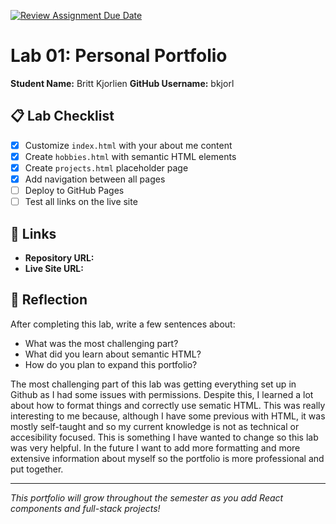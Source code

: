 [![Review Assignment Due Date](https://classroom.github.com/assets/deadline-readme-button-22041afd0340ce965d47ae6ef1cefeee28c7c493a6346c4f15d667ab976d596c.svg)](https://classroom.github.com/a/fEVZN0YI)
# Lab 01: Personal Portfolio

**Student Name:** Britt Kjorlien
**GitHub Username:** bkjorl

## 📋 Lab Checklist

- [X] Customize `index.html` with your about me content
- [X] Create `hobbies.html` with semantic HTML elements  
- [X] Create `projects.html` placeholder page
- [X] Add navigation between all pages
- [ ] Deploy to GitHub Pages
- [ ] Test all links on the live site

## 🔗 Links

- **Repository URL:** 
- **Live Site URL:** 

## 📝 Reflection

After completing this lab, write a few sentences about:
- What was the most challenging part?
- What did you learn about semantic HTML?
- How do you plan to expand this portfolio?

The most challenging part of this lab was getting everything set up in Github as I had some issues with permissions. Despite this, I learned a lot about how to format things and correctly use sematic HTML. This was really interesting to me because, although I have some previous with HTML, it was mostly self-taught and so my current knowledge is not as technical or accesibility focused. This is something I have wanted to change so this lab was very helpful. In the future I want to add more formatting and more extensive information about myself so the portfolio is more professional and put together.

---

*This portfolio will grow throughout the semester as you add React components and full-stack projects!*

